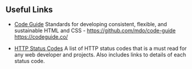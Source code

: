 
## Useful Links

- [Code Guide](https://codeguide.co) Standards for developing consistent, flexible, and sustainable HTML and CSS -  https://github.com/mdo/code-guide https://codeguide.co/

- [HTTP Status Codes](https://httpstatuses.com/) A list of HTTP status codes that is a must read for any web developer and projects. Also includes links to details of each status code. 